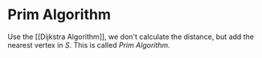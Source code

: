 # Prim Algorithm

Use the [[Dijkstra Algorithm]], we don't calculate the distance, but add the nearest vertex in $S$. This is called _Prim Algorithm_.